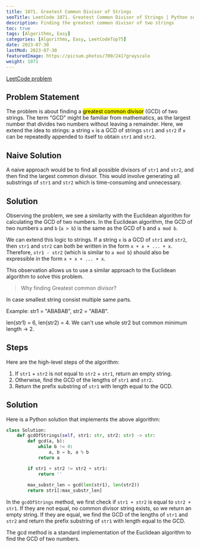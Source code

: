 ```yaml
---
title: 1071. Greatest Common Divisor of Strings
seoTitle: LeetCode 1071. Greatest Common Divisor of Strings | Python solution and explanation
description: Finding the greatest common divisor of two strings
toc: true
tags: [Algorithms, Easy]
categories: [Algorithms, Easy, LeetCodeTop75]
date: 2023-07-30
lastMod: 2023-07-30
featuredImage: https://picsum.photos/700/241?grayscale
weight: 1071
---
```


[LeetCode problem](https://leetcode.com/problems/greatest-common-divisor-of-strings/)

## Problem Statement

The problem is about finding a <mark>greatest common divisor</mark> (GCD) of two strings. The term "GCD" might be familiar from mathematics, as the largest number that divides two numbers without leaving a remainder. Here, we extend the idea to strings: a string `x` is a GCD of strings `str1` and `str2` if `x` can be repeatedly appended to itself to obtain `str1` and `str2`.

## Naive Solution

A naive approach would be to find all possible divisors of `str1` and `str2`, and then find the largest common divisor. This would involve generating all substrings of `str1` and `str2` which is time-consuming and unnecessary.

## Solution

Observing the problem, we see a similarity with the Euclidean algorithm for calculating the GCD of two numbers. In the Euclidean algorithm, the GCD of two numbers `a` and `b` (`a > b`) is the same as the GCD of `b` and `a mod b`.

We can extend this logic to strings. If a string `x` is a GCD of `str1` and `str2`, then `str1` and `str2` can both be written in the form `x + x + ... + x`. Therefore, `str1 - str2` (which is similar to `a mod b`) should also be expressible in the form `x + x + ... + x`.

This observation allows us to use a similar approach to the Euclidean algorithm to solve this problem.

> Why finding Greatest common divisor?

In case smallest string consist multiple same parts.

Example: str1 = "ABABAB", str2 = "ABAB".

len(str1) = 6, len(str2) = 4. We can't use whole str2 but common minimum length -> 2.

## Steps

Here are the high-level steps of the algorithm:

1. If `str1` + `str2` is not equal to `str2` + `str1`, return an empty string.
2. Otherwise, find the GCD of the lengths of `str1` and `str2`.
3. Return the prefix substring of `str1` with length equal to the GCD.

## Solution

Here is a Python solution that implements the above algorithm:

```python
class Solution:
    def gcdOfStrings(self, str1: str, str2: str) -> str:
        def gcd(a, b):
            while b != 0:
                a, b = b, a % b
            return a

        if str1 + str2 != str2 + str1:
            return ''
        
        max_substr_len = gcd(len(str1), len(str2))
        return str1[:max_substr_len]
```

In the `gcdOfStrings` method, we first check if `str1 + str2` is equal to `str2 + str1`. If they are not equal, no common divisor string exists, so we return an empty string. If they are equal, we find the GCD of the lengths of `str1` and `str2` and return the prefix substring of `str1` with length equal to the GCD.

The gcd method is a standard implementation of the Euclidean algorithm to find the GCD of two numbers.
